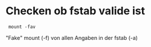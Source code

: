 # Checken ob fstab valide ist

     mount -fav
     
"Fake" mount (-f) von allen Angaben in der fstab (-a) 
